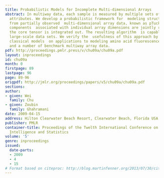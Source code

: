 ```yaml
---
title: Probabilistic Models for Incomplete Multi-dimensional Arrays
abstract: In multiway data, each sample is measured by multiple sets of  correlated
  attributes. We develop a probabilistic framework for  modeling structural dependency
  from partially observed  multi-dimensional array data, known as pTucker. Latent
  components  associated with individual array dimensions are jointly retrieved  while
  the core tensor is integrated out. The resulting algorithm  is capable of handling
  large-scale data sets. We verify the  usefulness of this approach by comparing against
  classical models  on applications to modeling amino acid fluorescence, collaborative  filtering
  and a number of benchmark multiway array data.
pdf: http://proceedings.pmlr.press/v/chu09a/chu09a.pdf
layout: inproceedings
id: chu09a
month: 0
firstpage: 89
lastpage: 96
page: 89-96
origpdf: http://jmlr.org/proceedings/papers/v5/chu09a/chu09a.pdf
sections: 
author:
- given: Wei
  family: Chu
- given: Zoubin
  family: Ghahramani
date: 2009-04-15
address: Hilton Clearwater Beach Resort, Clearwater Beach, Florida USA
publisher: PMLR
container-title: Proceedings of the Twelth International Conference on Artificial
  Intelligence and Statistics
volume: '5'
genre: inproceedings
issued:
  date-parts:
  - 2009
  - 4
  - 15
# Format based on citeproc: http://blog.martinfenner.org/2013/07/30/citeproc-yaml-for-bibliographies/
---
```

